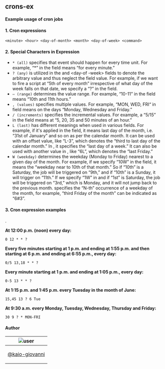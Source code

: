 ## crons-ex

#### Example usage of cron jobs

#### 1. Cron expressions

`<minute> <hour> <day-of-month> <month> <day-of-week> <command>`

#### 2. Special Characters in Expression
- `* (all)` specifies that event should happen for every time unit. For example, “*” in the <minute> field means “for every minute.”
- `? (any)` is utilized in the <day-of-month> and <day-of -week> fields to denote the arbitrary value and thus neglect the field value. For example, if we want to fire a script at “5th of every month” irrespective of what day of the week falls on that date, we specify a “?” in the <day-of-week> field.
- `– (range)` determines the value range. For example, “10-11” in the <hour> field means “10th and 11th hours.”
- `, (values)` specifies multiple values. For example, “MON, WED, FRI“ in <day-of-week> field means on the days “Monday, Wednesday and Friday.”
- `/ (increments)` specifies the incremental values. For example, a “5/15” in the <minute> field means at “5, 20, 35 and 50 minutes of an hour.”
- `L (last)` has different meanings when used in various fields. For example, if it's applied in the <day-of-month> field, it means last day of the month, i.e. “31st of January” and so on as per the calendar month. It can be used with an offset value, like “L-3”, which denotes the “third to last day of the calendar month.” In <day-of-week>, it specifies the “last day of a week.” It can also be used with another value in <day-of-week>, like “6L”, which denotes the “last Friday.”
- `W (weekday)` determines the weekday (Monday to Friday) nearest to a given day of the month. For example, if we specify “10W” in the <day-of-month> field, it means the “weekday near to 10th of that month.” So if “10th” is a Saturday, the job will be triggered on “9th,” and if “10th” is a Sunday, it will trigger on “11th.” If we specify “1W” in <day-of-month> and if “1st” is Saturday, the job will be triggered on “3rd,” which is Monday, and it will not jump back to the previous month.
specifies the “N-th” occurrence of a weekday of the month, for example, “third Friday of the month” can be indicated as “6#3”.

#### 3. Cron expression examples
.

__At 12:00 p.m. (noon) every day:__

```
0 12 * * ?
```

__Every five minutes starting at 1 p.m. and ending at 1:55 p.m. and then starting at 6 p.m. and ending at 6:55 p.m., every day:__

```
0/5 13,18 * * ?
```

__Every minute starting at 1 p.m. and ending at 1:05 p.m., every day:__

```
0-5 13 * * ?
```

__At 1:15 p.m. and 1:45 p.m. every Tuesday in the month of June:__

```
15,45 13 ? 6 Tue
```

__At 9:30 a.m. every Monday, Tuesday, Wednesday, Thursday and Friday:__

```
30 9 ? * MON-FRI
```

#### Author

| ![user](https://avatars1.githubusercontent.com/u/64810260?v=4&s=150) |
| ----------------------------- |
| <p align="center"> <a href="https://github.com/kaio-giovanni"> @kaio-giovanni </a> </p>|
